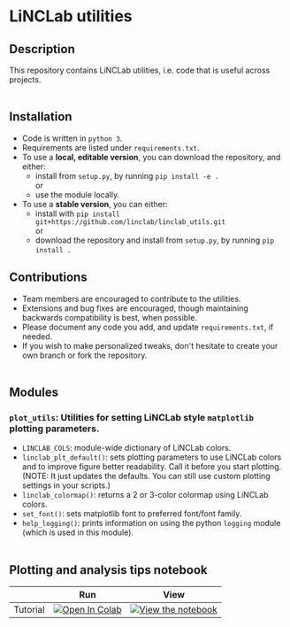 # LiNCLab utilities

## Description
This repository contains LiNCLab utilities, i.e. code that is useful across projects.  
&nbsp;

## Installation
- Code is written in `python 3`.
- Requirements are listed under `requirements.txt`.  
- To use a **local, editable version**, you can download the repository, and either:
    - install from `setup.py`, by running `pip install -e .`  
    or
    - use the module locally.
- To use a **stable version**, you can either:
    - install with `pip install git+https://github.com/linclab/linclab_utils.git`  
    or
    - download the repository and install from `setup.py`, by running `pip install .`
&nbsp;


## Contributions
- Team members are encouraged to contribute to the utilities.  
- Extensions and bug fixes are encouraged, though maintaining backwards compatibility is best, when possible.
- Please document any code you add, and update `requirements.txt`, if needed.
- If you wish to make personalized tweaks, don't hesitate to create your own branch or fork the repository.  
&nbsp;


## Modules
### `plot_utils`: Utilities for setting LiNCLab style `matplotlib` plotting parameters.
- `LINCLAB_COLS`: module-wide dictionary of LiNCLab colors.
- `linclab_plt_default()`: sets plotting parameters to use LiNCLab colors and to improve figure better readability. Call it before you start plotting. (NOTE: It just updates the defaults. You can still use custom plotting settings in your scripts.)
 - `linclab_colormap()`: returns a 2 or 3-color colormap using LiNCLab colors.
 - `set_font()`: sets matplotlib font to preferred font/font family.
 - `help_logging()`: prints information on using the python `logging` module (which is used in this module).  
&nbsp;


 ## Plotting and analysis tips notebook
|   | Run | View |
| - | --- | ---- |
| Tutorial | [![Open In Colab](https://colab.research.google.com/assets/colab-badge.svg)](https://colab.research.google.com/github/linclab/linclab_utils/blob/main/plotting_tips.ipynb) | [![View the notebook](https://img.shields.io/badge/render-nbviewer-orange.svg)](https://nbviewer.jupyter.org/github/linclab/linclab_utils/blob/main/plotting_tips.ipynb?flush_cache=true) | 

